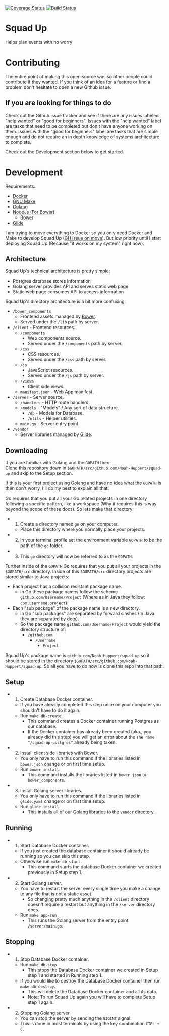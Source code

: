 [![Coverage Status](https://coveralls.io/repos/github/Noah-Huppert/squad-up/badge.svg?branch=ci)](https://coveralls.io/github/Noah-Huppert/squad-up?branch=ci)
[![Build Status](https://travis-ci.org/Noah-Huppert/squad-up.svg?branch=master)](https://travis-ci.org/Noah-Huppert/squad-up)
# Squad Up
Helps plan events with no worry

# Contributing
The entire point of making this open source was so other people could contribute 
if they wanted. If you think of an idea for a feature or find a problem don't 
hesitate to open a new Github issue.  

## If you are looking for things to do
Check out the Github issue tracker and see 
if there are any issues labeled "help wanted" or "good for beginners". Issues with 
the "help wanted" label are tasks that need to be completed but don't have anyone 
working on them. Issues with the "good for beginners" label are tasks that are simple 
enough and do not require an in depth knowledge of systems architecture to complete.

Check out the Development section below to get started.

# Development
Requirements:
- [Docker](https://docker.com)
- [GNU Make](https://www.gnu.org/software/make/)
- [Golang](https://golang.org)
- [NodeJs (For Bower)](https://nodejs.org/en/)
    - [Bower](https://bower.io)
- [Glide](http://glide.sh/)

I am trying to move everything to Docker so you only need Docker and Make 
to develop Squad Up ([GH issue on move](https://github.com/Noah-Huppert/squad-up/issues/8)). 
But low priority until I start deploying Squad Up (Because "it works on my system" right now).

## Architecture
Squad Up's technical architecture is pretty simple:

- Postgres database stores information
- Golang server provides API and serves static web page
- Static web page consumes API to access information

Squad Up's directory architecture is a bit more confusing:

- `/bower_components`
    - Frontend assets managed by [Bower](https://bower.io/).
    - Served under the `/lib` path by server.
- `/client` - Frontend resources.
    - `/components` 
        - Web components source.
        - Served under the `/components` path by server.
    - `/css`
        - CSS resources.
        - Served under the `/css` path by server.
    - `/js`
        - JavaScript resources.
        - Served under the `/js` path by server.
    - `/views`
        - Client side views.
    - `manifest.json` - Web App manifest.
- `/server` - Server source.
    - `/handlers` - HTTP route handlers.
    - `/models` - "Models" / Any sort of data structure.
        - `/db` - Models for Database.
        - `/utils` - Helper utilities.
    - `main.go` - Server entry point.
- `/vendor`
    - Server libraries managed by [Glide](https://glide.sh/).
    
## Downloading
If you are familiar with Golang and the `GOPATH` then:  
Clone this repository down in `$GOPATH/src/github.com/Noah-Huppert/squad-up` and 
skip to the Setup section.  

If this is your first project using Golang and have no idea what the `GOPATH` is
then don't worry, I'll do my best to explain all that:  

Go requires that you put all your Go related projects in one directory 
following a specific pattern, like a workspace (Why it requires this is way beyond the 
scope of these docs). So lets make that directory:

- 1. Create a directory named `go` on your computer.
    - Place this directory where you normally place your projects.
- 2. In your terminal profile set the environment variable `GOPATH` to be the 
     path of the `go` folder.
- 3. This `go` directory will now be referred to as the `GOPATH`.

Further inside of the `GOPATH` Go requires that you put all your projects 
in the `$GOPATH/src` directory. Inside of this `$GOPATH/src` directory 
projects are stored similar to Java projects:  

- Each project has a collision resistant package name.
    - In Go these package names follow the scheme `github.com/Username/Project` 
      (Where as in Java they follow: `com.username.project`).
- Each "sub package" of the package name is a new directory.
    - In Go "sub packages" are separated by forward slashes (In Java they are 
      separated by dots).
    - So the package name `github.com/Username/Project` would yield the directory 
    structure of:
        - `/github.com`
            - `/Username`
                - `Project`

Squad Up's package name is `github.com/Noah-Huppert/squad-up` so it should be 
stored in the directory `$GOPATH/src/github.com/Noah-Huppert/squad-up`. So 
all you have to do now is clone this repo into that path.

## Setup 
- 1. Create Database Docker container.
    - If you have already completed this step once on your computer you 
      shouldn't have to do it again.
    - Run `make db-create`.
        - This command creates a Docker container running Postgres as our 
          database.
        - If the Docker container has already been created (aka., you already 
          did this step) you will get an error about the `The name 
          "/squad-up-postgres"` already being taken.
- 2. Install client side libraries with Bower.
    - You only have to run this command if the libraries listed in `bower.json` 
      change or on first time setup.
    - Run `bower install`.
        - This command installs the libraries listed in `bower.json` to `bower_components`.
- 3. Install Golang server libraries.
    - You only have to run this command if the libraries listed in `glide.yaml` change 
      or on first time setup.
    - Run `glide install`.
        - This installs all of our Golang libraries to the `vendor` directory.
        
## Running
- 1. Start Database Docker container.
    - If you just created the database container it should already be running 
      so you can skip this step.
    - Otherwise run `make db-start`.
        - This command starts the database Docker container we created previously 
           in Setup step 1.
- 2. Start Golang server.
    - You have to restart the server every single time you make a change to any 
      file that is not a static asset.
        - So changing pretty much anything in the `/client` directory doesn't 
          require a restart but anything in the `/server` directory does.
    - Run `make app-run`
        - This runs the Golang server from the entry point `/server/main.go`.
        
## Stopping
- 1. Stop Database Docker container.
    - Run `make db-stop`
        - This stops the Database Docker container we created in Setup step 1 
          and started in Running step 1.
    - If you would like to destroy the Database Docker container then run 
      `make db-destroy`.
        - This will delete the Database Docker container and all its data.
        - Note: To run Squad Up again you will have to complete Setup step 1 
          again.
- 2. Stopping Golang server
    - You can stop the server by sending the `SIGINT` signal.
    - This is done in most terminals by using the key combination `CTRL + C`.
